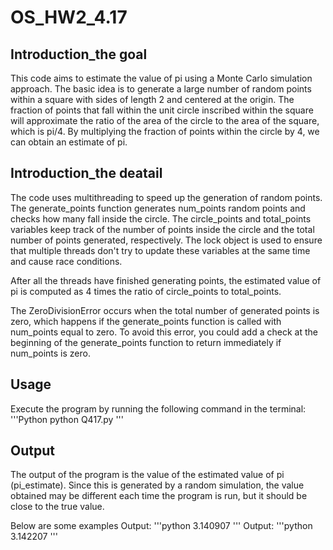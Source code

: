 # OS_HW2_4.17
## Introduction_the goal
This code aims to estimate the value of pi using a Monte Carlo simulation approach. The basic idea is to generate a large number of random points within a square with sides of length 2 and centered at the origin. The fraction of points that fall within the unit circle inscribed within the square will approximate the ratio of the area of the circle to the area of the square, which is pi/4. By multiplying the fraction of points within the circle by 4, we can obtain an estimate of pi.

## Introduction_the deatail
The code uses multithreading to speed up the generation of random points. The generate_points function generates num_points random points and checks how many fall inside the circle. The circle_points and total_points variables keep track of the number of points inside the circle and the total number of points generated, respectively. The lock object is used to ensure that multiple threads don't try to update these variables at the same time and cause race conditions.

After all the threads have finished generating points, the estimated value of pi is computed as 4 times the ratio of circle_points to total_points.

The ZeroDivisionError occurs when the total number of generated points is zero, which happens if the generate_points function is called with num_points equal to zero. To avoid this error, you could add a check at the beginning of the generate_points function to return immediately if num_points is zero.

## Usage
Execute the program by running the following command in the terminal:
'''Python
python Q417.py
'''

## Output
The output of the program is the value of the estimated value of pi (pi_estimate). Since this is generated by a random simulation, the value obtained may be different each time the program is run, but it should be close to the true value.

Below are some examples
Output:
'''python
3.140907
'''
Output:
'''python
3.142207
'''
